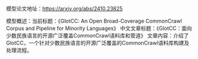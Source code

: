 模型论文地址：https://arxiv.org/abs/2410.23825

模型概述：当前标题：《GlotCC: An Open Broad-Coverage CommonCrawl Corpus and Pipeline for Minority Languages》
中文文章标题：《GlotCC：面向少数民族语言的开源广泛覆盖CommonCrawl语料库和管道》
文章内容：介绍了GlotCC，一个针对少数民族语言的开源广泛覆盖的CommonCrawl语料库构建及处理流程。
